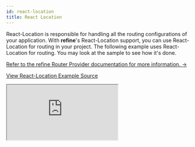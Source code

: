 ```yaml
---
id: react-location
title: React Location
---
```


React-Location is responsible for handling all the routing configurations of your application. With **refine**'s React-Location support, you can use React-Location for routing in your project. The following example uses React-Location for routing. You may look at the sample to see how it's done.

[Refer to the refine Router Provider documentation for more information. →](/docs/core/providers/router-provider/)

[View React-Location Example Source](https://github.com/pankod/refine/tree/master/examples/routerProvider/react-location)

<iframe src="https://codesandbox.io/embed/refine-react-location-example-0j867??autoresize=1&fontsize=14&theme=dark&view=preview"
    style={{width: "100%", height:"80vh", border: "0px", borderRadius: "8px", overflow:"hidden"}}
    title="refine-auth0-example"
    allow="accelerometer; ambient-light-sensor; camera; encrypted-media; geolocation; gyroscope; hid; microphone; midi; payment; usb; vr; xr-spatial-tracking"
    sandbox="allow-forms allow-modals allow-popups allow-presentation allow-same-origin allow-scripts"
></iframe>
